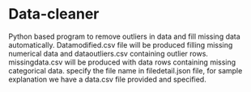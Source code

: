 # Data-cleaner
Python based program to remove outliers in data and fill missing data automatically.
Datamodified.csv file will be produced filling missing numerical data and dataoutliers.csv containing outlier rows.
missingdata.csv will be produced with data rows containing missing categorical data.
specify the file name in filedetail.json file, for sample explanation we have a data.csv file provided and specified.

